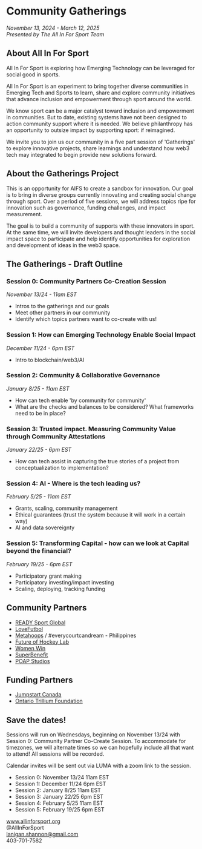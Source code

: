 # Community Gatherings

*November 13, 2024 - March 12, 2025*  
*Presented by The All In For Sport Team*

## About All In For Sport

All In For Sport is exploring how Emerging Technology can be leveraged for social good in sports.

All In For Sport is an experiment to bring together diverse communities in Emerging Tech and Sports to learn, share and explore community initiatives that advance inclusion and empowerment through sport around the world.

We know sport can be a major catalyst toward inclusion and empowerment in communities. But to date, existing systems have not been designed to action community support where it is needed. We believe philanthropy has an opportunity to outsize impact by supporting sport: if reimagined.

We invite you to join us our community in a five part session of 'Gatherings' to explore innovative projects, share learnings and understand how web3 tech may integrated to begin provide new solutions forward.

## About the Gatherings Project

This is an opportunity for AIFS to create a sandbox for innovation. Our goal is to bring in diverse groups currently innovating and creating social change through sport. Over a period of five sessions, we will address topics ripe for innovation such as governance, funding challenges, and impact measurement.

The goal is to build a community of supports with these innovators in sport. At the same time, we will invite developers and thought leaders in the social impact space to participate and help identify opportunities for exploration and development of ideas in the web3 space.

## The Gatherings - Draft Outline

### Session 0: Community Partners Co-Creation Session
*November 13/24 - 11am EST*
- Intros to the gatherings and our goals
- Meet other partners in our community
- Identify which topics partners want to co-create with us!

### Session 1: How can Emerging Technology Enable Social Impact
*December 11/24 - 6pm EST*
- Intro to blockchain/web3/AI

### Session 2: Community & Collaborative Governance
*January 8/25 - 11am EST*
- How can tech enable 'by community for community'
- What are the checks and balances to be considered? What frameworks need to be in place?

### Session 3: Trusted impact. Measuring Community Value through Community Attestations
*January 22/25 - 6pm EST*
- How can tech assist in capturing the true stories of a project from conceptualization to implementation?

### Session 4: AI - Where is the tech leading us?
*February 5/25 - 11am EST*
- Grants, scaling, community management
- Ethical guarantees (trust the system because it will work in a certain way)
- AI and data sovereignty

### Session 5: Transforming Capital - how can we look at Capital beyond the financial?
*February 19/25 - 6pm EST*
- Participatory grant making
- Participatory investing/impact investing
- Scaling, deploying, tracking funding

## Community Partners

- [READY Sport Global](https://www.readysportglobal.com/)
- [LoveFutbol](https://www.lovefutbol.org/)
- [Metahoops](https://www.metahoops.io/) / #everycourtcandream - Philippines
- [Future of Hockey Lab](https://www.futureofhockeylab.com/)
- [Women Win](https://www.womenwin.org/)
- [SuperBenefit](https://superbenefit.org/)
- [POAP Studios](https://www.poap.studio/)

## Funding Partners

- [Jumpstart Canada](https://www.jumpstart.canadiantire.ca/)
- [Ontario Trillium Foundation](https://www.otf.ca/)

## Save the dates!

Sessions will run on Wednesdays, beginning on November 13/24 with Session 0: Community Partner Co-Create Session. To accommodate for timezones, we will alternate times so we can hopefully include all that want to attend! All sessions will be recorded.

Calendar invites will be sent out via LUMA with a zoom link to the session.

- Session 0: November 13/24 11am EST
- Session 1: December 11/24 6pm EST
- Session 2: January 8/25 11am EST
- Session 3: January 22/25 6pm EST
- Session 4: February 5/25 11am EST
- Session 5: February 19/25 6pm EST

www.allinforsport.org  
@AllInForSport  
lanigan.shannon@gmail.com  
403-701-7582
